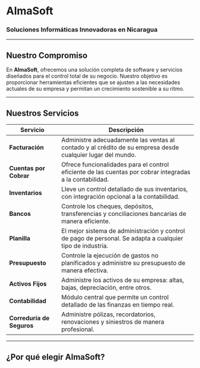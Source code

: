 # **AlmaSoft**
### Soluciones Informáticas Innovadoras en Nicaragua

---

## **Nuestro Compromiso**
En **AlmaSoft**, ofrecemos una solución completa de software y servicios diseñados para el control total de su negocio. Nuestro objetivo es proporcionar herramientas eficientes que se ajusten a las necesidades actuales de su empresa y permitan un crecimiento sostenible a su ritmo.

---

## **Nuestros Servicios**

| **Servicio**            | **Descripción**                                                                                             |
|-------------------------|---------------------------------------------------------------------------------------------------------|
| **Facturación**          | Administre adecuadamente las ventas al contado y al crédito de su empresa desde cualquier lugar del mundo. |
| **Cuentas por Cobrar**   | Ofrece funcionalidades para el control eficiente de las cuentas por cobrar integradas a la contabilidad.   |
| **Inventarios**          | Lleve un control detallado de sus inventarios, con integración opcional a la contabilidad.                 |
| **Bancos**               | Controle los cheques, depósitos, transferencias y conciliaciones bancarias de manera eficiente.           |
| **Planilla**             | El mejor sistema de administración y control de pago de personal. Se adapta a cualquier tipo de industria.|
| **Presupuesto**          | Controle la ejecución de gastos no planificados y administre su presupuesto de manera efectiva.           |
| **Activos Fijos**        | Administre los activos de su empresa: altas, bajas, depreciación, entre otros.                            |
| **Contabilidad**         | Módulo central que permite un control detallado de las finanzas en tiempo real.                           |
| **Correduría de Seguros**| Administre pólizas, recordatorios, renovaciones y siniestros de manera profesional.                        |

---

## **¿Por qué elegir AlmaSoft?**

